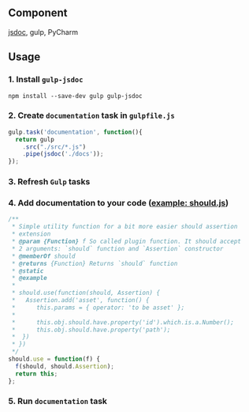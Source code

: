 ## Component

[jsdoc](https://github.com/jsdoc3/jsdoc), gulp, PyCharm

## Usage

### 1. Install `gulp-jsdoc`

```
npm install --save-dev gulp gulp-jsdoc
```


### 2. Create `documentation` task in `gulpfile.js`

```javascript
gulp.task('documentation', function(){
  return gulp
    .src("./src/*.js")
    .pipe(jsdoc('./docs'));
});
```

### 3. Refresh `Gulp` tasks

### 4. Add documentation to your code ([example: should.js](https://github.com/shouldjs/should.js/blob/master/lib/should.js))

```javascript
/**
 * Simple utility function for a bit more easier should assertion
 * extension
 * @param {Function} f So called plugin function. It should accept
 * 2 arguments: `should` function and `Assertion` constructor
 * @memberOf should
 * @returns {Function} Returns `should` function
 * @static
 * @example
 *
 * should.use(function(should, Assertion) {
 *   Assertion.add('asset', function() {
 *      this.params = { operator: 'to be asset' };
 *
 *      this.obj.should.have.property('id').which.is.a.Number();
 *      this.obj.should.have.property('path');
 *  })
 * })
 */
should.use = function(f) {
  f(should, should.Assertion);
  return this;
};

```

### 5. Run `documentation` task

